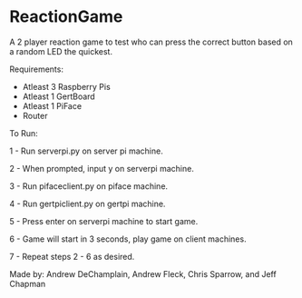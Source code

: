 ReactionGame
============

A 2 player reaction game to test who can press the correct button based on a random LED the quickest. 

Requirements: 

- Atleast 3 Raspberry Pis
- Atleast 1 GertBoard
- Atleast 1 PiFace
- Router 


To Run:

1 - Run serverpi.py on server pi machine.

2 - When prompted, input y on serverpi machine.

3 - Run pifaceclient.py on piface machine.

4 - Run gertpiclient.py on gertpi machine.

5 - Press enter on serverpi machine to start game.

6 - Game will start in 3 seconds, play game on client machines.

7 - Repeat steps 2 - 6 as desired.


Made by: Andrew DeChamplain, Andrew Fleck, Chris Sparrow, and Jeff Chapman
